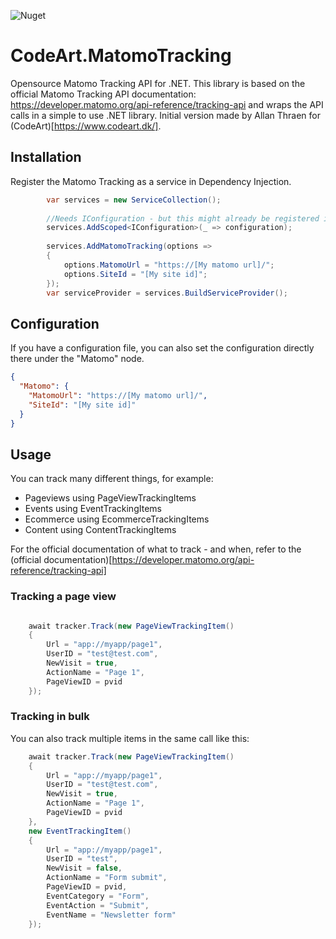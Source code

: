
![Nuget](https://img.shields.io/nuget/vpre/CodeArt.MatomoTracking)


# CodeArt.MatomoTracking
Opensource Matomo Tracking API for .NET. 
This library is based on the official Matomo Tracking API documentation: https://developer.matomo.org/api-reference/tracking-api and wraps the API calls in a simple to use .NET library.
Initial version made by Allan Thraen for (CodeArt)[https://www.codeart.dk/].

## Installation
Register the Matomo Tracking as a service in Dependency Injection. 

```csharp
        var services = new ServiceCollection();
        
		//Needs IConfiguration - but this might already be registered in your project
        services.AddScoped<IConfiguration>(_ => configuration);
		
        services.AddMatomoTracking(options =>
        {
            options.MatomoUrl = "https://[My matomo url]/";
            options.SiteId = "[My site id]";
        });
        var serviceProvider = services.BuildServiceProvider();
```

## Configuration
If you have a configuration file, you can also set the configuration directly there under the "Matomo" node.

```json
{
  "Matomo": {
	"MatomoUrl": "https://[My matomo url]/",
	"SiteId": "[My site id]"
  }
}
```

## Usage

You can track many different things, for example: 
- Pageviews using PageViewTrackingItems
- Events using EventTrackingItems
- Ecommerce using EcommerceTrackingItems
- Content using ContentTrackingItems

For the official documentation of what to track - and when, refer to the (official documentation)[https://developer.matomo.org/api-reference/tracking-api]

### Tracking a page view
```csharp

    await tracker.Track(new PageViewTrackingItem()
    {
        Url = "app://myapp/page1",
        UserID = "test@test.com",
        NewVisit = true,
        ActionName = "Page 1",
        PageViewID = pvid
    });
```

### Tracking in bulk
You can also track multiple items in the same call like this:

```csharp
	await tracker.Track(new PageViewTrackingItem()
    {
        Url = "app://myapp/page1",
        UserID = "test@test.com",
        NewVisit = true,
        ActionName = "Page 1",
        PageViewID = pvid
    },
    new EventTrackingItem()
    {
        Url = "app://myapp/page1",
        UserID = "test", 
        NewVisit = false,
        ActionName = "Form submit",
        PageViewID = pvid,
        EventCategory = "Form",
        EventAction = "Submit",
        EventName = "Newsletter form"
    });
```